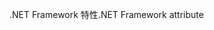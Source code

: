 <span data-ttu-id="46c5f-101">.NET Framework 特性</span><span class="sxs-lookup"><span data-stu-id="46c5f-101">.NET Framework attribute</span></span>